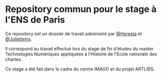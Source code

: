 # Repository commun pour le stage à l'ENS de Paris

Ce repository est un dossier de travail administré par [@Heresta](http://github.com/Heresta) et [@Juliettejns](http://github.com/Juliettejns).

Il correspond au travail effectué lors du stage de fin d'études du master Technologies Numériques appliquées à l'Histoire de l'Ecole nationale des chartes.

Ce stage a été fait dans le cadre du centre IMAGO et du projet ARTL@S.
